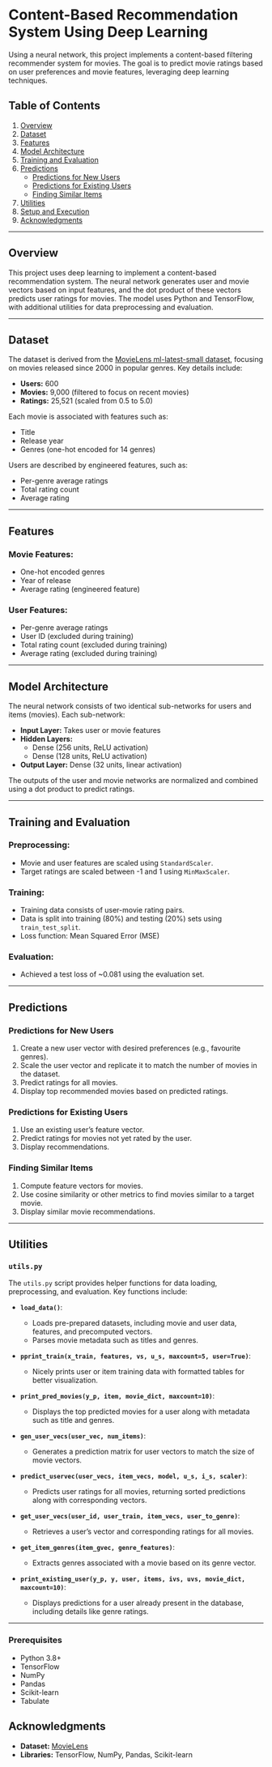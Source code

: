 # Content-Based Recommendation System Using Deep Learning

Using a neural network, this project implements a content-based filtering recommender system for movies. The goal is to predict movie ratings based on user preferences and movie features, leveraging deep learning techniques.

## Table of Contents
1. [Overview](#overview)
2. [Dataset](#dataset)
3. [Features](#features)
4. [Model Architecture](#model-architecture)
5. [Training and Evaluation](#training-and-evaluation)
6. [Predictions](#predictions)
    - [Predictions for New Users](#predictions-for-new-users)
    - [Predictions for Existing Users](#predictions-for-existing-users)
    - [Finding Similar Items](#finding-similar-items)
7. [Utilities](#utilities)
8. [Setup and Execution](#setup-and-execution)
9. [Acknowledgments](#acknowledgments)

---

## Overview

This project uses deep learning to implement a content-based recommendation system. The neural network generates user and movie vectors based on input features, and the dot product of these vectors predicts user ratings for movies. The model uses Python and TensorFlow, with additional utilities for data preprocessing and evaluation.

---

## Dataset

The dataset is derived from the [MovieLens ml-latest-small dataset](https://doi.org/10.1145/2827872), focusing on movies released since 2000 in popular genres. Key details include:
- **Users:** 600
- **Movies:** 9,000 (filtered to focus on recent movies)
- **Ratings:** 25,521 (scaled from 0.5 to 5.0)

Each movie is associated with features such as:
- Title
- Release year
- Genres (one-hot encoded for 14 genres)

Users are described by engineered features, such as:
- Per-genre average ratings
- Total rating count
- Average rating

---

## Features

### Movie Features:
- One-hot encoded genres
- Year of release
- Average rating (engineered feature)

### User Features:
- Per-genre average ratings
- User ID (excluded during training)
- Total rating count (excluded during training)
- Average rating (excluded during training)

---

## Model Architecture

The neural network consists of two identical sub-networks for users and items (movies). Each sub-network:
- **Input Layer:** Takes user or movie features
- **Hidden Layers:**
  - Dense (256 units, ReLU activation)
  - Dense (128 units, ReLU activation)
- **Output Layer:** Dense (32 units, linear activation)

The outputs of the user and movie networks are normalized and combined using a dot product to predict ratings.

---

## Training and Evaluation

### Preprocessing:
- Movie and user features are scaled using `StandardScaler`.
- Target ratings are scaled between -1 and 1 using `MinMaxScaler`.

### Training:
- Training data consists of user-movie rating pairs.
- Data is split into training (80%) and testing (20%) sets using `train_test_split`.
- Loss function: Mean Squared Error (MSE)

### Evaluation:
- Achieved a test loss of ~0.081 using the evaluation set.

---

## Predictions

### Predictions for New Users
1. Create a new user vector with desired preferences (e.g., favourite genres).
2. Scale the user vector and replicate it to match the number of movies in the dataset.
3. Predict ratings for all movies.
4. Display top recommended movies based on predicted ratings.

### Predictions for Existing Users
1. Use an existing user’s feature vector.
2. Predict ratings for movies not yet rated by the user.
3. Display recommendations.

### Finding Similar Items
1. Compute feature vectors for movies.
2. Use cosine similarity or other metrics to find movies similar to a target movie.
3. Display similar movie recommendations.

---

## Utilities

### `utils.py`
The `utils.py` script provides helper functions for data loading, preprocessing, and evaluation. Key functions include:

- **`load_data()`**:
  - Loads pre-prepared datasets, including movie and user data, features, and precomputed vectors.
  - Parses movie metadata such as titles and genres.

- **`pprint_train(x_train, features, vs, u_s, maxcount=5, user=True)`**:
  - Nicely prints user or item training data with formatted tables for better visualization.

- **`print_pred_movies(y_p, item, movie_dict, maxcount=10)`**:
  - Displays the top predicted movies for a user along with metadata such as title and genres.

- **`gen_user_vecs(user_vec, num_items)`**:
  - Generates a prediction matrix for user vectors to match the size of movie vectors.

- **`predict_uservec(user_vecs, item_vecs, model, u_s, i_s, scaler)`**:
  - Predicts user ratings for all movies, returning sorted predictions along with corresponding vectors.

- **`get_user_vecs(user_id, user_train, item_vecs, user_to_genre)`**:
  - Retrieves a user’s vector and corresponding ratings for all movies.

- **`get_item_genres(item_gvec, genre_features)`**:
  - Extracts genres associated with a movie based on its genre vector.

- **`print_existing_user(y_p, y, user, items, ivs, uvs, movie_dict, maxcount=10)`**:
  - Displays predictions for a user already present in the database, including details like genre ratings.

---

### Prerequisites
- Python 3.8+
- TensorFlow
- NumPy
- Pandas
- Scikit-learn
- Tabulate


## Acknowledgments

- **Dataset:** [MovieLens](https://doi.org/10.1145/2827872)
- **Libraries:** TensorFlow, NumPy, Pandas, Scikit-learn

